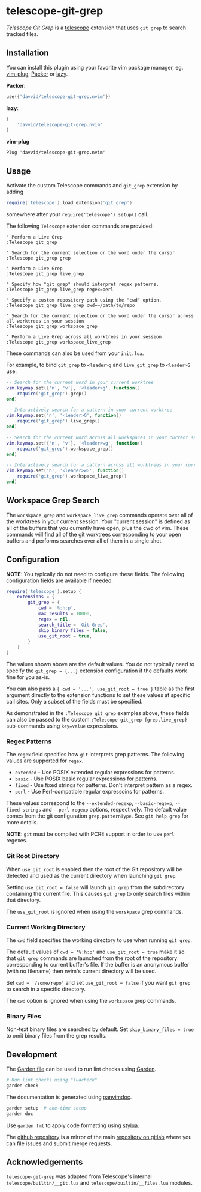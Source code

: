 # telescope-git-grep

*Telescope Git Grep* is a [telescope](https://github.com/nvim-telescope/telescope.nvim)
extension that uses `git grep` to search tracked files.


## Installation

You can install this plugin using your favorite vim package manager, eg.
[vim-plug](https://github.com/junegunn/vim-plug),
[Packer](https://github.com/wbthomason/packer.nvim) or
[lazy](https://github.com/folke/lazy.nvim).

**Packer**:
```lua
use({'davvid/telescope-git-grep.nvim'})
```

**lazy**:
```lua
{
    'davvid/telescope-git-grep.nvim'
}
```

**vim-plug**
```VimL
Plug 'davvid/telescope-git-grep.nvim'
```


## Usage

Activate the custom Telescope commands and `git_grep` extension by adding

```lua
require('telescope').load_extension('git_grep')
```

somewhere after your `require('telescope').setup()` call.

The following `Telescope` extension commands are provided:

```VimL
" Perform a Live Grep
:Telescope git_grep

" Search for the current selection or the word under the cursor
:Telescope git_grep grep

" Perform a Live Grep
:Telescope git_grep live_grep

" Specify how "git grep" should interpret regex patterns.
:Telescope git_grep live_grep regex=perl

" Specify a custom repository path using the "cwd" option.
:Telescope git_grep live_grep cwd=~/path/to/repo

" Search for the current selection or the word under the cursor across all worktrees in your session
:Telescope git_grep workspace_grep

" Perform a Live Grep across all worktrees in your session
:Telescope git_grep workspace_live_grep

```

These commands can also be used from your `init.lua`.

For example, to bind `git_grep` to `<leader>g` and `live_git_grep` to `<leader>G` use:

```lua
-- Search for the current word in your current worktree
vim.keymap.set({'n', 'v'}, '<leader>g', function()
    require('git_grep').grep()
end)

-- Interactively search for a pattern in your current worktree
vim.keymap.set('n', '<leader>G', function()
    require('git_grep').live_grep()
end)

-- Search for the current word across all workspaces in your current session
vim.keymap.set({'n', 'v'}, '<leader>wg', function()
    require('git_grep').workspace_grep()
end)

-- Interactively search for a pattern across all worktrees in your current session
vim.keymap.set('n', '<leader>wG', function()
    require('git_grep').workspace_live_grep()
end)
```


## Workspace Grep Search

The `worskpace_grep` and `workspace_live_grep` commands operate over all of the worktrees
in your current session. Your "current session" is defined as all of the buffers that you
currently have open, plus the cwd of vim. These commands will find all of the git
worktrees corresponding to your open buffers and performs searches over all of them in a
single shot.


## Configuration

**NOTE**: You typically do not need to configure these fields.
The following configuration fields are available if needed.

```lua
require('telescope').setup {
    extensions = {
        git_grep = {
            cwd = '%:h:p',
            max_results = 10000,
            regex = nil,
            search_title = 'Git Grep',
            skip_binary_files = false,
            use_git_root = true,
        }
    }
}
```

The values shown above are the default values. You do not typically need to specify the
`git_grep = {...}` extension configuration if the defaults work fine for you as-is.

You can also pass a `{ cwd = '...', use_git_root = true }` table as the first argument
directly to the extension functions to set these values at specific call sites.
Only a subset of the fields must be specified.

As demonstrated in the `:Telescope git_grep` examples above, these fields can also be
passed to the custom `:Telescope git_grep {grep,live_grep}` sub-commands using
`key=value` expressions.

### Regex Patterns

The `regex` field specifies how `git` interprets grep patterns.
The following values are supported for `regex`.

- `extended` - Use POSIX extended regular expressions for patterns.
- `basic` - Use POSIX basic regular expressions for patterns.
- `fixed` - Use fixed strings for patterns. Don't interpret pattern as a regex.
- `perl` - Use Perl-compatible regular expressoins for patterns.

These values correspond to the `--extended-regexp`, `--basic-regexp`,
`--fixed-strings` and `--perl-regexp` options, respectively. The default value
comes from the git configuration `grep.patternType`. See `git help grep` for
more details.

**NOTE**: `git` must be compiled with PCRE support in order to use `perl` regexes.

### Git Root Directory

When `use_git_root` is enabled then the root of the Git repository will be detected
and used as the current directory when launching `git grep`.

Setting `use_git_root = false` will launch `git grep` from the subdirectory
containing the current file. This causes `git grep` to only search files
within that directory.

The `use_git_root` is ignored when using the `worskpace` grep commands.

### Current Working Directory

The `cwd` field specifies the working directory to use when running `git grep`.

The default values of `cwd = '%:h:p'` and `use_git_root = true` make it so that
`git grep` commands are launched from the root of the repository corresponding
to current buffer's file. If the buffer is an anonymous buffer (with no filename)
then nvim's current directory will be used.

Set `cwd = '/some/repo'` and set `use_git_root = false` if you want `git grep`
to search in a specific directory.

The `cwd` option is ignored when using the `workspace` grep commands.

### Binary Files

Non-text binary files are searched by default.
Set `skip_binary_files = true` to omit binary files from the grep results.


## Development

The [Garden file](garden.yaml) can be used to run lint checks using
[Garden](https://gitlab.com/garden-rs/garden).

```sh
# Run lint checks using "luacheck"
garden check
```

The documentation is generated using [panvimdoc](https://github.com/kdheepak/panvimdoc.git).

```bash
garden setup  # one-time setup
garden doc
```

Use `garden fmt` to apply code formatting using [stylua](https://github.com/JohnnyMorganz/StyLua).

The [github repository](https://github.com/davvid/telescope-git-grep.nvim)
is a mirror of the main
[repository on gitlab](https://gitlab.com/davvid/telescope-git-grep.nvim)
where you can file issues and submit merge requests.


## Acknowledgements

`telescope-git-grep` was adapted from Telescope's internal
`telescope/builtin/__git.lua` and `telescope/builtin/__files.lua` modules.
